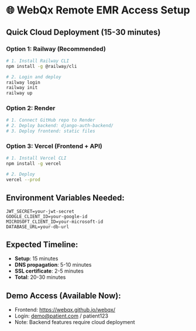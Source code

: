 # 🌐 WebQx Remote EMR Access Setup

## Quick Cloud Deployment (15-30 minutes)

### Option 1: Railway (Recommended)
```bash
# 1. Install Railway CLI
npm install -g @railway/cli

# 2. Login and deploy
railway login
railway init
railway up
```

### Option 2: Render
```bash
# 1. Connect GitHub repo to Render
# 2. Deploy backend: django-auth-backend/
# 3. Deploy frontend: static files
```

### Option 3: Vercel (Frontend + API)
```bash
# 1. Install Vercel CLI
npm install -g vercel

# 2. Deploy
vercel --prod
```

## Environment Variables Needed:
```
JWT_SECRET=your-jwt-secret
GOOGLE_CLIENT_ID=your-google-id
MICROSOFT_CLIENT_ID=your-microsoft-id
DATABASE_URL=your-db-url
```

## Expected Timeline:
- **Setup**: 15 minutes
- **DNS propagation**: 5-10 minutes
- **SSL certificate**: 2-5 minutes
- **Total**: 20-30 minutes

## Demo Access (Available Now):
- Frontend: https://webqx.github.io/webqx/
- Login: demo@patient.com / patient123
- Note: Backend features require cloud deployment